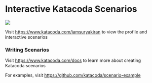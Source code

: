 # Interactive Katacoda Scenarios

[![](http://shields.katacoda.com/katacoda/iamsuryakiran/count.svg)](https://www.katacoda.com/iamsuryakiran "Get your profile on Katacoda.com")

Visit https://www.katacoda.com/iamsuryakiran to view the profile and interactive scenarios

### Writing Scenarios
Visit https://www.katacoda.com/docs to learn more about creating Katacoda scenarios

For examples, visit https://github.com/katacoda/scenario-example
